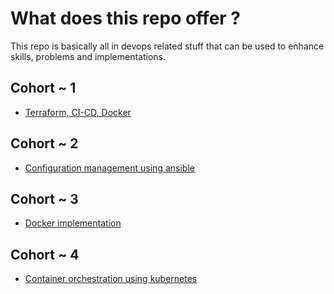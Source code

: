 # What does this repo offer ?

This repo is basically all in devops related stuff that can be used to enhance skills, problems and implementations.

## Cohort ~ 1

- [Terraform, CI-CD, Docker](simplilearn-phase1/readme.md)

## Cohort ~ 2

- [Configuration management using ansible](simplilearn-phase2/readme.md)

## Cohort ~ 3

- [Docker implementation](simplilearn-phase3/readme.md)

## Cohort ~ 4

- [Container orchestration using kubernetes](simplilearn-phase4/README.md)